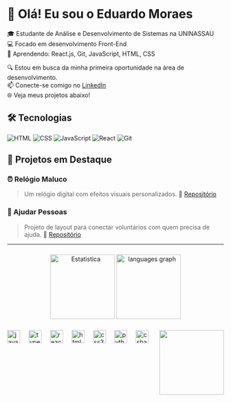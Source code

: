 # 👋 Olá! Eu sou o Eduardo Moraes

🎓 Estudante de Análise e Desenvolvimento de Sistemas na UNINASSAU  
💻 Focado em desenvolvimento Front-End  
🚀 Aprendendo: React.js, Git, JavaScript, HTML, CSS  

🔍 Estou em busca da minha primeira oportunidade na área de desenvolvimento.  
📫 Conecte-se comigo no [LinkedIn](https://www.linkedin.com/in/seu-link-aqui)  
🌐 Veja meus projetos abaixo!

## 🛠️ Tecnologias
![HTML](https://img.shields.io/badge/-HTML5-E34F26?logo=html5&logoColor=fff)
![CSS](https://img.shields.io/badge/-CSS3-1572B6?logo=css3&logoColor=fff)
![JavaScript](https://img.shields.io/badge/-JavaScript-F7DF1E?logo=javascript&logoColor=000)
![React](https://img.shields.io/badge/-React-61DAFB?logo=react&logoColor=000)
![Git](https://img.shields.io/badge/-Git-F05032?logo=git&logoColor=fff)

## 📌 Projetos em Destaque

### ⏰ Relógio Maluco
> Um relógio digital com efeitos visuais personalizados.
🔗 [Repositório](https://github.com/EduardoMoraess/relogio_maluco)

### 🤝 Ajudar Pessoas
> Projeto de layout para conectar voluntários com quem precisa de ajuda.
🔗 [Repositório](https://github.com/EduardoMoraess/ajudar-pessoas)

---


###

<div align="center">
  <img src="https://github-readme-stats.vercel.app/api?username=EduardoMoraess&hide_title=false&hide_rank=false&show_icons=true&include_all_commits=true&count_private=true&disable_animations=false&theme=tokyonight&locale=en&hide_border=false" height="150" alt="Estatistica"  />
  <img src="https://github-readme-stats.vercel.app/api/top-langs?username=EduardoMoraess&locale=en&hide_title=false&layout=compact&card_width=320&langs_count=5&theme=tokyonight&hide_border=false" height="150" alt="languages graph"  />
</div>

###

<img align="right" height="150" src="https://preview.redd.it/super-smash-bros-x-stream-goku-dragon-ball-special-moveset-v0-ovolpu65xabc1.gif?width=540&auto=webp&s=b39b933c83afb05c0efc0991d33f9a2c1101b44a"  />

###

<div align="left">
  <img src="https://cdn.jsdelivr.net/gh/devicons/devicon/icons/javascript/javascript-original.svg" height="30" alt="javascript logo"  />
  <img width="12" />
  <img src="https://cdn.jsdelivr.net/gh/devicons/devicon/icons/typescript/typescript-original.svg" height="30" alt="typescript logo"  />
  <img width="12" />
  <img src="https://cdn.jsdelivr.net/gh/devicons/devicon/icons/react/react-original.svg" height="30" alt="react logo"  />
  <img width="12" />
  <img src="https://cdn.jsdelivr.net/gh/devicons/devicon/icons/html5/html5-original.svg" height="30" alt="html5 logo"  />
  <img width="12" />
  <img src="https://cdn.jsdelivr.net/gh/devicons/devicon/icons/css3/css3-original.svg" height="30" alt="css3 logo"  />
  <img width="12" />
  <img src="https://cdn.jsdelivr.net/gh/devicons/devicon/icons/python/python-original.svg" height="30" alt="python logo"  />
  <img width="12" />
  <img src="https://cdn.jsdelivr.net/gh/devicons/devicon/icons/csharp/csharp-original.svg" height="30" alt="csharp logo"  />
</div>

###



###

<br clear="both">



###
